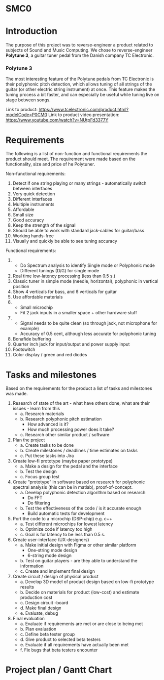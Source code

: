 # SMC0

# Introduction
The purpose of this project was to reverse-engineer a product related to subjects of Sound and Music Computing. We chose to reverse-engineer **Polytune 3**, a guitar tuner pedal from the Danish company TC Electronic.
### Polytune 3
The most interesting feature of the Polytune pedals from TC Electronic is their polyphonic pitch detection, which allows tuning of all strings of the guitar (or other electric string instrument) at once. This feature makes the tuning process a bit faster, and can especially be useful while tuning live on stage between songs.

Link to product: https://www.tcelectronic.com/product.html?modelCode=P0CM0
Link to product video presentation: https://www.youtube.com/watch?v=NUtpFd3377Y

# Requirements

The following is a list of non-function and functional requirements the product should meet. The requirement were made based on the functionality, size and price of he Polytuner.  

Non-functional requirements:

1. Detect if one string playing or many strings - automatically switch between interfaces
2. Very quick detection
3. Different interfaces
4. Multiple instruments
5. Affordable
6. Small size
7. Good accuracy
8. Keep the strength of the signal 
9. Should be able to work with standard jack-cables for guitar/bass
10. Working hands-free
11. Visually and quickly be able to see tuning accuracy



Functional requirements:

1. 
    - Do Spectrum analysis to identify Single mode or Polyphonic mode
    - Different tunings (D/G)  for single mode
2. Real time low-latency processing (less than 0.5 s.)
3. Classic tuner in simple mode (needle, horizontal), polyphonic in vertical position 
4. Show 4 verticals for bass, and 6 verticals for guitar
5. Use affordable materials
6. 
    - Small microchip 
    - Fit 2 jack inputs in a smaller space + other hardware stuff
7. 
    - Signal needs to be quite clean (so through jack, not microphone for example)
    - Accuracy of 0.5 cent, although less accurate for polyphonic tuning
8. Bonafide buffering
9. Quarter inch jack for input/output and power supply input
10. Footswitch
11. Color display / green and red diodes

# Tasks and milestones

Based on the requirements for the product a list of tasks and milestones was made. 

1. Research of state of the art - what have others done, what are their issues - learn from this
    - a. Research materials 
    - b. Research polyphonic pitch estimation
        - How advanced is it? 
        - How much processing power does it take?
    - c. Research other similar product / software 
2. Plan the project 
    - a. Create tasks to be done
    - b. Create milestones / deadlines / time estimates on tasks 
    - c. Put these tasks into Jira 
3. Create low-fi prototype (maybe paper prototype)
    - a. Make a design for the pedal and the interface
    - b. Test the design 
    - c. Focus group test
4. Create “prototype” in software based on research for polyphonic spectral analysis (this can be in matlab), proof-of-concept. 
    - a. Develop polyphonic detection algorithm based on research
        - Do FFT
        - Do filtering
    - b. Test the effectiveness of the code / is it accurate enough
        - Build automatic tests for development
5. Port the code to a microchip (DSP-chip) e.g. c++ 
    - a. Test different microchips for lowest latency 
    - b. Optimize code if latency too high 
    - c. Goal is for latency to be less than 0.5 s.
6. Create user-interface (UX-designers) 
    - a. Make initial design with Figma or other similar platform
        - One-string mode design
        - 6-string mode design
    - b. Test on guitar players - are they able to understand the information
    - c. Create and implement final design
7. Create circuit / design of physical product
    - a. Develop 3D model of product design based on low-fi prototype results
    - b. Decide on materials for product (low-cost) and estimate production cost 
    - c. Design circuit -board
    - d. Make final design
    - e. Evaluate, debug 
8. Final evaluation 
    - a. Evaluate if requirements are met or are close to being met
    - b. Plan evaluation
    - c. Define beta tester group
    - d. Give product to selected beta testers
    - e. Evaluate if all requirements have actually been met
    - f. Fix bugs that beta testers encounter






# Project plan / Gantt Chart
